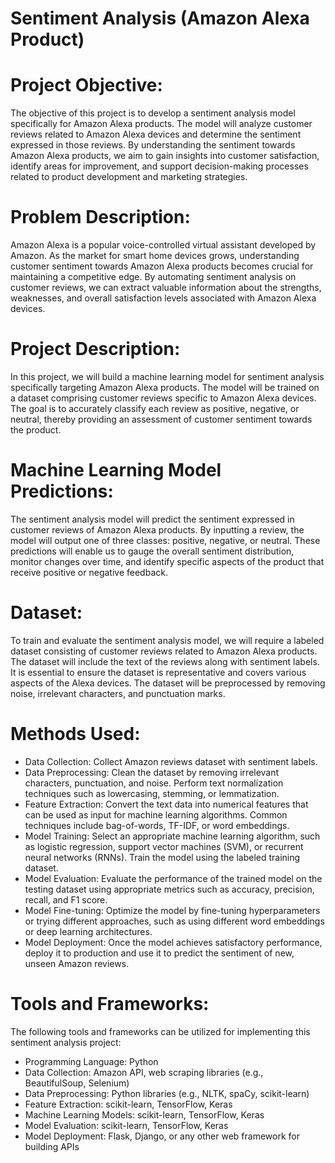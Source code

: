 # Sentiment Analysis (Amazon Alexa Product)
# Project Objective:
The objective of this project is to develop a sentiment analysis model specifically for Amazon Alexa products. The model will analyze customer reviews related to Amazon Alexa devices and determine the sentiment expressed in those reviews. By understanding the sentiment towards Amazon Alexa products, we aim to gain insights into customer satisfaction, identify areas for improvement, and support decision-making processes related to product development and marketing strategies.

# Problem Description:
Amazon Alexa is a popular voice-controlled virtual assistant developed by Amazon. As the market for smart home devices grows, understanding customer sentiment towards Amazon Alexa products becomes crucial for maintaining a competitive edge. By automating sentiment analysis on customer reviews, we can extract valuable information about the strengths, weaknesses, and overall satisfaction levels associated with Amazon Alexa devices.

# Project Description:
In this project, we will build a machine learning model for sentiment analysis specifically targeting Amazon Alexa products. The model will be trained on a dataset comprising customer reviews specific to Amazon Alexa devices. The goal is to accurately classify each review as positive, negative, or neutral, thereby providing an assessment of customer sentiment towards the product.

# Machine Learning Model Predictions:
The sentiment analysis model will predict the sentiment expressed in customer reviews of Amazon Alexa products. By inputting a review, the model will output one of three classes: positive, negative, or neutral. These predictions will enable us to gauge the overall sentiment distribution, monitor changes over time, and identify specific aspects of the product that receive positive or negative feedback.

# Dataset:
To train and evaluate the sentiment analysis model, we will require a labeled dataset consisting of customer reviews related to Amazon Alexa products. The dataset will include the text of the reviews along with sentiment labels. It is essential to ensure the dataset is representative and covers various aspects of the Alexa devices. The dataset will be preprocessed by removing noise, irrelevant characters, and punctuation marks.

# Methods Used:
* Data Collection: Collect Amazon reviews dataset with sentiment labels.
* Data Preprocessing: Clean the dataset by removing irrelevant characters, punctuation, and noise. Perform text normalization techniques such as lowercasing, stemming, or lemmatization.
* Feature Extraction: Convert the text data into numerical features that can be used as input for machine learning algorithms. Common techniques include bag-of-words, TF-IDF, or word embeddings.
* Model Training: Select an appropriate machine learning algorithm, such as logistic regression, support vector machines (SVM), or recurrent neural networks (RNNs). Train the model using the labeled training dataset.
* Model Evaluation: Evaluate the performance of the trained model on the testing dataset using appropriate metrics such as accuracy, precision, recall, and F1 score.
* Model Fine-tuning: Optimize the model by fine-tuning hyperparameters or trying different approaches, such as using different word embeddings or deep learning architectures.
* Model Deployment: Once the model achieves satisfactory performance, deploy it to production and use it to predict the sentiment of new, unseen Amazon reviews.

  
# Tools and Frameworks:
The following tools and frameworks can be utilized for implementing this sentiment analysis project:

* Programming Language: Python
* Data Collection: Amazon API, web scraping libraries (e.g., BeautifulSoup, Selenium)
* Data Preprocessing: Python libraries (e.g., NLTK, spaCy, scikit-learn)
* Feature Extraction: scikit-learn, TensorFlow, Keras
* Machine Learning Models: scikit-learn, TensorFlow, Keras
* Model Evaluation: scikit-learn, TensorFlow, Keras
* Model Deployment: Flask, Django, or any other web framework for building APIs
